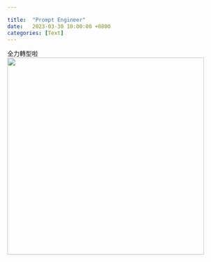 ```yaml
---

title:  "Prompt Engineer"
date:   2023-03-30 10:00:00 +0800
categories: [Text]
---
```


全力轉型啦  
<img src="./2023-03-30.jpg" width="450">  
